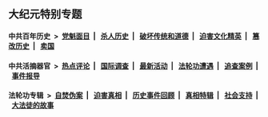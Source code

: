 ## 大纪元特别专题

#### 中共百年历史 &nbsp;>&nbsp; [党魁面目](indexes/nf1176107/README.md?11210430) &nbsp;| &nbsp; [杀人历史](indexes/nf1176106/README.md?11210430) &nbsp;| &nbsp; [破坏传统和道德](indexes/nf1176106/README.md?11210430) &nbsp;| &nbsp; [迫害文化精英](indexes/nf1176111/README.md?11210430) &nbsp;| &nbsp; [篡改历史](indexes/nf1176115/README.md?11210430) &nbsp;| &nbsp; [卖国](indexes/nf1176117/README.md?11210430) 

#### 中共活摘器官 &nbsp;>&nbsp; [热点评论](indexes/nf5879/README.md?11210430) &nbsp;| &nbsp; [国际调查](indexes/nf5947/README.md?11210430) &nbsp;| &nbsp; [最新活动](indexes/nf5883/README.md?11210430) &nbsp;| &nbsp; [法轮功遭遇](indexes/nf5881/README.md?11210430) &nbsp;| &nbsp; [追查案例](indexes/nf5880/README.md?11210430) &nbsp;| &nbsp; [事件报导](indexes/nf5877/README.md?11210430) 

#### 法轮功专辑 &nbsp;>&nbsp; [自焚伪案](indexes/nf5562/README.md?11210430) &nbsp;| &nbsp; [迫害真相](indexes/nf4379/README.md?11210430) &nbsp;| &nbsp; [历史事件回顾](indexes/nf5793/README.md?11210430) &nbsp;| &nbsp; [真相特辑](indexes/nf4389/README.md?11210430) &nbsp;| &nbsp; [社会支持](indexes/nf4386/README.md?11210430) &nbsp;| &nbsp; [大法徒的故事](indexes/nf1147481/README.md?11210430) 


